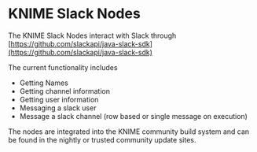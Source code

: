 # KNIME Slack Nodes

The KNIME Slack Nodes interact with Slack through [https://github.com/slackapi/java-slack-sdk](https://github.com/slackapi/java-slack-sdk)

The current functionality includes

* Getting Names
* Getting channel information
* Getting user information
* Messaging a slack user
* Message a slack channel (row based or single message on execution)


The nodes are integrated into the KNIME community build system and can be found in the nightly or trusted community update sites.
